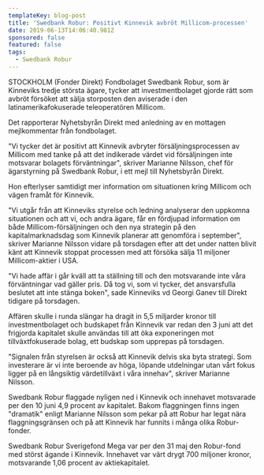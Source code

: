 ```yaml
---
templateKey: blog-post
title: 'Swedbank Robur: Positivt Kinnevik avbröt Millicom-processen'
date: 2019-06-13T14:06:40.981Z
sponsored: false
featured: false
tags:
  - Swedbank Robur
---
```

STOCKHOLM (Fonder Direkt) Fondbolaget Swedbank Robur, som är Kinneviks tredje största ägare, tycker att investmentbolaget gjorde rätt som avbröt försöket att sälja storposten den aviserade i den latinamerikafokuserade teleoperatören Millicom.



Det rapporterar Nyhetsbyrån Direkt med anledning av en mottagen mejlkommentar från fondbolaget.



"Vi tycker det är positivt att Kinnevik avbryter försäljningsprocessen av Millicom med tanke på att det indikerade värdet vid försäljningen inte motsvarar bolagets förväntningar", skriver Marianne Nilsson, chef för ägarstyrning på Swedbank Robur, i ett mejl till Nyhetsbyrån Direkt.



Hon efterlyser samtidigt mer information om situationen kring Millicom och vägen framåt för Kinnevik.



"Vi utgår från att Kinneviks styrelse och ledning analyserar den uppkomna situationen och att vi, och andra ägare, får en fördjupad information om både Millicom-försäljningen och den nya strategin på den kapitalmarknadsdag som Kinnevik planerar att genomföra i september", skriver Marianne Nilsson vidare på torsdagen efter att det under natten blivit känt att Kinnevik stoppat processen med att försöka sälja 11 miljoner Millicom-aktier i USA.



"Vi hade affär i går kväll att ta ställning till och den motsvarande inte våra förväntningar vad gäller pris. Då tog vi, som vi tycker, det ansvarsfulla beslutet att inte stänga boken", sade Kinneviks vd Georgi Ganev till Direkt tidigare på torsdagen.



Affären skulle i runda slängar ha dragit in 5,5 miljarder kronor till investmentbolaget och budskapet från Kinnevik var redan den 3 juni att det frigjorda kapitalet skulle användas till att öka exponeringen mot tillväxtfokuserade bolag, ett budskap som upprepas på torsdagen.



"Signalen från styrelsen är också att Kinnevik delvis ska byta strategi. Som investerare är vi inte beroende av höga, löpande utdelningar utan vårt fokus ligger på en långsiktig värdetillväxt i våra innehav", skriver Marianne Nilsson.



Swedbank Robur flaggade nyligen ned i Kinnevik och innehavet motsvarade per den 10 juni 4,9 procent av kapitalet. Bakom flaggningen finns ingen "dramatik" enligt Marianne Nilsson som pekar på att Robur har legat nära flaggningsgränsen och på att Kinnevik har funnits i många olika Robur-fonder.



Swedbank Robur Sverigefond Mega var per den 31 maj den Robur-fond med störst ägande i Kinnevik. Innehavet var värt drygt 700 miljoner kronor, motsvarande 1,06 procent av aktiekapitalet.
